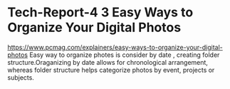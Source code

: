 # Tech-Report-4                                                                                                                     3 Easy Ways to Organize Your Digital Photos 
https://www.pcmag.com/explainers/easy-ways-to-organize-your-digital-photos 
Easy way to organize photes is consider by date , creating folder structure.Oraganizing by date allows for chronological arrangement, whereas folder structure helps categorize photos by event, projects or subjects. 
